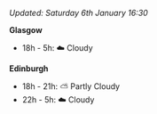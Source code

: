 *Updated: Saturday 6th January 16:30*

**Glasgow**

* 18h - 5h: :cloud: Cloudy

**Edinburgh**

* 18h - 21h: :partly_sunny: Partly Cloudy
* 22h - 5h: :cloud: Cloudy
